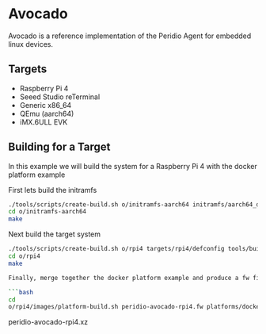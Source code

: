 # Avocado

Avocado is a reference implementation of the Peridio Agent for embedded linux devices.

## Targets

* Raspberry Pi 4
* Seeed Studio reTerminal
* Generic x86_64
* QEmu (aarch64)
* iMX.6ULL EVK

## Building for a Target

In this example we will build the system for a Raspberry Pi 4 with the docker platform example

First lets build the initramfs

```bash
./tools/scripts/create-build.sh o/initramfs-aarch64 initramfs/aarch64_defconfig
cd o/initramfs-aarch64
make
```

Next build the target system

```bash
./tools/scripts/create-build.sh o/rpi4 targets/rpi4/defconfig tools/buildroot-external-peridio-avocado/configs/peridio_avocado_defconfig
cd o/rpi4
make

Finally, merge together the docker platform example and produce a fw file

```bash
cd
o/rpi4/images/platform-build.sh peridio-avocado-rpi4.fw platforms/docker
```

peridio-avocado-rpi4.xz

